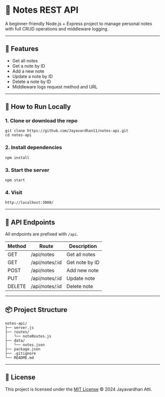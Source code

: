 # 📝 Notes REST API

A beginner-friendly Node.js + Express project to manage personal notes with full CRUD operations and middleware logging.

---

## 📁 Features

- Get all notes
- Get a note by ID
- Add a new note
- Update a note by ID
- Delete a note by ID
- Middleware logs request method and URL

---

## 🚀 How to Run Locally

### 1. Clone or download the repo
```
git clone https://github.com/Jayavardhan11/notes-api.git
cd notes-api
```

### 2. Install dependencies
```
npm install
```

### 3. Start the server
```
npm start
```

### 4. Visit
```
http://localhost:3000/
```

---

## 📌 API Endpoints

All endpoints are prefixed with `/api`.

| Method | Route           | Description        |
|--------|------------------|--------------------|
| GET    | /api/notes       | Get all notes      |
| GET    | /api/notes/:id   | Get note by ID     |
| POST   | /api/notes       | Add new note       |
| PUT    | /api/notes/:id   | Update note        |
| DELETE | /api/notes/:id   | Delete note        |

---

## 📦 Project Structure

```
notes-api/
├── server.js
├── routes/
│   └── noteRoutes.js
├── data/
│   └── notes.json
├── package.json
├── .gitignore
└── README.md
```

---

## 📜 License

This project is licensed under the [MIT License](./License) © 2024 Jayavardhan Atti.
